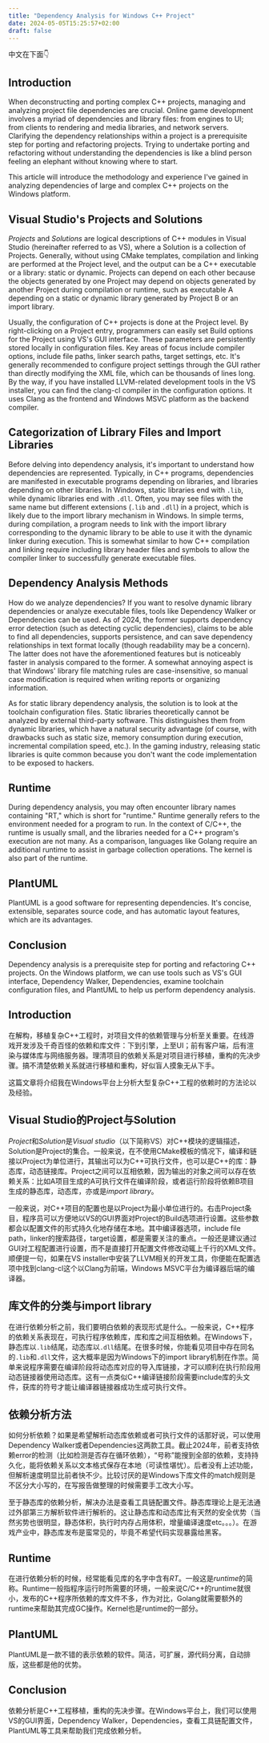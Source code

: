 ```yaml
---
title: "Dependency Analysis for Windows C++ Project"
date: 2024-05-05T15:25:57+02:00
draft: false
---
```


中文在下面👇

## Introduction

When deconstructing and porting complex C++ projects, managing and analyzing project file dependencies are crucial. Online game development involves a myriad of dependencies and library files: from engines to UI; from clients to rendering and media libraries, and network servers. Clarifying the dependency relationships within a project is a prerequisite step for porting and refactoring projects. Trying to undertake porting and refactoring without understanding the dependencies is like a blind person feeling an elephant without knowing where to start.

This article will introduce the methodology and experience I've gained in analyzing dependencies of large and complex C++ projects on the Windows platform.

## Visual Studio's Projects and Solutions

*Projects* and *Solutions* are logical descriptions of C++ modules in Visual Studio (hereinafter referred to as VS), where a Solution is a collection of Projects. Generally, without using CMake templates, compilation and linking are performed at the Project level, and the output can be a C++ executable or a library: static or dynamic. Projects can depend on each other because the objects generated by one Project may depend on objects generated by another Project during compilation or runtime, such as executable A depending on a static or dynamic library generated by Project B or an import library.

Usually, the configuration of C++ projects is done at the Project level. By right-clicking on a Project entry, programmers can easily set Build options for the Project using VS's GUI interface. These parameters are persistently stored locally in configuration files. Key areas of focus include compiler options, include file paths, linker search paths, target settings, etc. It's generally recommended to configure project settings through the GUI rather than directly modifying the XML file, which can be thousands of lines long. By the way, if you have installed LLVM-related development tools in the VS installer, you can find the clang-cl compiler in the configuration options. It uses Clang as the frontend and Windows MSVC platform as the backend compiler.

## Categorization of Library Files and Import Libraries

Before delving into dependency analysis, it's important to understand how dependencies are represented. Typically, in C++ programs, dependencies are manifested in executable programs depending on libraries, and libraries depending on other libraries. In Windows, static libraries end with `.lib`, while dynamic libraries end with `.dll`. Often, you may see files with the same name but different extensions (`.lib` and `.dll`) in a project, which is likely due to the import library mechanism in Windows. In simple terms, during compilation, a program needs to link with the import library corresponding to the dynamic library to be able to use it with the dynamic linker during execution. This is somewhat similar to how C++ compilation and linking require including library header files and symbols to allow the compiler linker to successfully generate executable files.

## Dependency Analysis Methods

How do we analyze dependencies? If you want to resolve dynamic library dependencies or analyze executable files, tools like Dependency Walker or Dependencies can be used. As of 2024, the former supports dependency error detection (such as detecting cyclic dependencies), claims to be able to find all dependencies, supports persistence, and can save dependency relationships in text format locally (though readability may be a concern). The latter does not have the aforementioned features but is noticeably faster in analysis compared to the former. A somewhat annoying aspect is that Windows' library file matching rules are case-insensitive, so manual case modification is required when writing reports or organizing information.

As for static library dependency analysis, the solution is to look at the toolchain configuration files. Static libraries theoretically cannot be analyzed by external third-party software. This distinguishes them from dynamic libraries, which have a natural security advantage (of course, with drawbacks such as static size, memory consumption during execution, incremental compilation speed, etc.). In the gaming industry, releasing static libraries is quite common because you don't want the code implementation to be exposed to hackers.

## Runtime

During dependency analysis, you may often encounter library names containing "RT," which is short for "runtime." Runtime generally refers to the environment needed for a program to run. In the context of C/C++, the runtime is usually small, and the libraries needed for a C++ program's execution are not many. As a comparison, languages like Golang require an additional runtime to assist in garbage collection operations. The kernel is also part of the runtime.

## PlantUML

PlantUML is a good software for representing dependencies. It's concise, extensible, separates source code, and has automatic layout features, which are its advantages.

## Conclusion

Dependency analysis is a prerequisite step for porting and refactoring C++ projects. On the Windows platform, we can use tools such as VS's GUI interface, Dependency Walker, Dependencies, examine toolchain configuration files, and PlantUML to help us perform dependency analysis.

## Introduction

在解构，移植复杂C++工程时，对项目文件的依赖管理与分析至关重要。在线游戏开发涉及千奇百怪的依赖和库文件：下到引擎，上至UI；前有客户端，后有渲染与媒体库与网络服务器。理清项目的依赖关系是对项目进行移植，重构的先决步骤。搞不清楚依赖关系就进行移植和重构，好似盲人摸象无从下手。

这篇文章将介绍我在Windows平台上分析大型复杂C++工程的依赖时的方法论以及经验。

## Visual Studio的Project与Solution

*Project*和*Solution*是*Visual studio*（以下简称VS）对C++模块的逻辑描述，Solution是Project的集合。一般来说，在不使用CMake模板的情况下，编译和链接以Project为单位进行，其输出可以为C++可执行文件，也可以是C++的库：静态库，动态链接库。Project之间可以互相依赖，因为输出的对象之间可以存在依赖关系：比如A项目生成的A可执行文件在编译阶段，或者运行阶段将依赖B项目生成的静态库，动态库，亦或是*import library*。

一般来说，对C++项目的配置也是以Project为最小单位进行的。右击Project条目，程序员可以方便地以VS的GUI界面对Project的Build选项进行设置。这些参数都会以配置文件的形式持久化地存储在本地。其中编译器选项，include file path，linker的搜索路径，target设置，都是需要关注的重点。一般还是建议通过GUI对工程配置进行设置，而不是直接打开配置文件修改动辄上千行的XML文件。顺便提一句，如果在VS installer中安装了LLVM相关的开发工具，你便能在配置选项中找到clang-cl这个以Clang为前端，Windows MSVC平台为编译器后端的编译器。

## 库文件的分类与import library

在进行依赖分析之前，我们要明白依赖的表现形式是什么。一般来说，C++程序的依赖关系表现在，可执行程序依赖库，库和库之间互相依赖。在Windows下，静态库以`.lib`结尾，动态库以`.dll`结尾。在很多时候，你能看见项目中存在同名的`.lib`和`.dll`文件，这大概率是因为Windows下的import library机制在作祟。简单来说程序需要在编译阶段将动态库对应的导入库链接，才可以顺利在执行阶段用动态链接器使用动态库。这有一点类似C++编译链接阶段需要include库的头文件，获库的符号才能让编译器链接器成功生成可执行文件。

## 依赖分析方法

如何分析依赖？如果是希望解析动态库依赖或者可执行文件的话那好说，可以使用Dependency Walker或者Dependencies这两款工具。截止2024年，前者支持依赖error的检测（比如检测是否存在循环依赖），“号称”能搜到全部的依赖，支持持久化，能将依赖关系以文本格式保存在本地（可读性堪忧）。后者没有上述功能，但解析速度明显比前者快不少。比较讨厌的是Windows下库文件的match规则是不区分大小写的，在写报告做整理的时候需要手工改大小写。

至于静态库的依赖分析，解决办法是查看工具链配置文件。静态库理论上是无法通过外部第三方解析软件进行解析的。这让静态库和动态库比有天然的安全优势（当然劣势也很明显，静态体积，执行时内存占用体积，增量编译速度etc。。。）。在游戏产业中，静态库发布是蛮常见的，毕竟不希望代码实现暴露给黑客。

## Runtime

在进行依赖分析的时候，经常能看见库的名字中含有*RT*。一般这是*runtime*的简称。Runtime一般指程序运行时所需要的环境，一般来说C/C++的runtime就很小，发布的C++程序所依赖的库文件不多，作为对比，Golang就需要额外的runtime来帮助其完成GC操作。Kernel也是runtime的一部分。

## PlantUML

PlantUML是一款不错的表示依赖的软件。简洁，可扩展，源代码分离，自动排版，这些都是他的优势。

## Conclusion

依赖分析是C++工程移植，重构的先决步骤。在Windows平台上，我们可以使用VS的GUI界面，Dependency Walker，Dependencies，查看工具链配置文件，PlantUML等工具来帮助我们完成依赖分析。
